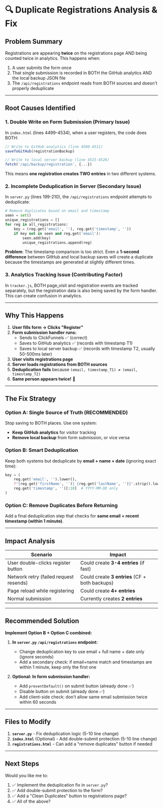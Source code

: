 # 🔍 Duplicate Registrations Analysis & Fix

## Problem Summary
Registrations are appearing **twice** on the registrations page AND being counted twice in analytics. This happens when:
1. A user submits the form once
2. That single submission is recorded in BOTH the GitHub analytics AND the local backup JSON file
3. The `/api/registrations` endpoint reads from BOTH sources and doesn't properly deduplicate

---

## Root Causes Identified

### 1. **Double Write on Form Submission** (Primary Issue)
In `index.html` (lines 4499-4534), when a user registers, the code does BOTH:

```javascript
// Write to GitHub analytics (line 4500-4511)
saveToGitHub(registrationBackup)

// Write to local server backup (line 4515-4526)
fetch('/api/backup/registration', {...})
```

This means **one registration creates TWO entries** in two different systems.

### 2. **Incomplete Deduplication in Server** (Secondary Issue)
In `server.py` (lines 199-210), the `/api/registrations` endpoint attempts to deduplicate:

```python
# Remove duplicates based on email and timestamp
seen = set()
unique_registrations = []
for reg in all_registrations:
    key = (reg.get('email', ''), reg.get('timestamp', ''))
    if key not in seen and reg.get('email'):
        seen.add(key)
        unique_registrations.append(reg)
```

**Problem**: The timestamp comparison is too strict. Even a **1-second difference** between GitHub and local backup saves will create a duplicate because the timestamps are generated at slightly different times.

### 3. **Analytics Tracking Issue** (Contributing Factor)
In `tracker.js`, BOTH page_visit and registration events are tracked separately, but the registration data is also being saved by the form handler. This can create confusion in analytics.

---

## Why This Happens

1. **User fills form → Clicks "Register"**
2. **Form submission handler runs:**
   - Sends to ClickFunnels ✅ (correct)
   - Saves to GitHub analytics ✅ (records with timestamp T1)
   - Saves to local server backup ✅ (records with timestamp T2, usually 50-500ms later)
3. **User visits registrations page**
4. **Server loads registrations from BOTH sources**
5. **Deduplication fails** because `(email, timestamp_T1) ≠ (email, timestamp_T2)`
6. **Same person appears twice!** 📌

---

## The Fix Strategy

### Option A: **Single Source of Truth (RECOMMENDED)**
Stop saving to BOTH places. Use one system:
- **Keep GitHub analytics** for visitor tracking
- **Remove local backup** from form submission, or vice versa

### Option B: **Smart Deduplication**
Keep both systems but deduplicate by **email + name + date** (ignoring exact time):
```python
key = (
    reg.get('email', '').lower(),
    f"{reg.get('firstName', '')} {reg.get('lastName', '')}".strip().lower(),
    reg.get('timestamp', '')[:10]  # YYYY-MM-DD only
)
```

### Option C: **Remove Duplicates Before Returning**
Add a final deduplication step that checks for **same email + recent timestamp (within 1 minute)**.

---

## Impact Analysis

| Scenario | Impact |
|----------|--------|
| User double-clicks register button | Could create **3-4 entries** (if fast) |
| Network retry (failed request resends) | Could create **3 entries** (CF + both backups) |
| Page reload while registering | Could create **4+ entries** |
| Normal submission | Currently creates **2 entries** |

---

## Recommended Solution

**Implement Option B + Option C combined:**

1. **In `server.py` `/api/registrations` endpoint:**
   - Change deduplication key to use email + full name + date only (ignore seconds)
   - Add a secondary check: if email+name match and timestamps are within 1 minute, keep only the first one

2. **Optional: In form submission handler:**
   - Add `preventDefault()` on submit button (already done ✅)
   - Disable button on submit (already done ✅)
   - Add client-side check: don't allow same email submission twice within 60 seconds

---

## Files to Modify

1. **`server.py`** - Fix deduplication logic (5-10 line change)
2. **`index.html`** (Optional) - Add double-submit protection (5-10 line change)
3. **`registrations.html`** - Can add a "remove duplicates" button if needed

---

## Next Steps

Would you like me to:
1. ✅ Implement the deduplication fix in `server.py`?
2. ✅ Add double-submit protection to the form?
3. ✅ Add a "Clean Duplicates" button to registrations page?
4. ✅ All of the above?

